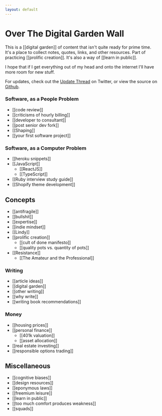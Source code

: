 ```yaml
---
layout: default
---
```

# Over The Digital Garden Wall

This is a [[digital garden]] of content that isn't quite ready for prime time. It's a place to collect notes, quotes, links, and other resources. Part of practicing [[prolific creation]]. It's also a way of [[learn in public]].

I hope that if I get everything out of my head and onto the internet I'll have more room for new stuff. 

For updates, check out the [Update Thread](https://twitter.com/GSto/status/1410238607684780032) on Twitter, or view the source on [Github](https://github.com/GSto/digital-garden).

### Software, as a People Problem
* [[code review]]
* [[criticisms of hourly billing]]
* [[developer to consultant]]
* [[post senior dev fork]]
* [[Shaping]]
* [[your first software project]]
### Software, as a Computer Problem
* [[heroku snippets]]
* [[JavaScript]]
  * [[ReactJS]]
  * [[TypeScript]]
* [[Ruby interview study guide]]
* [[Shopify theme development]]

## Concepts
* [[antifragile]]
* [[bullshit]]
* [[expertise]]
* [[indie mindset]]
* [[Lindy]]
* [[prolific creation]]
  * [[cult of done manifesto]]
  * [[quality pots vs. quantity of pots]]
* [[Resistance]]
  * [[The Amateur and the Professional]]
### Writing
* [[article ideas]]
* [[digital garden]]
* [[other writing]]
* [[why write]]
* [[writing book recommendations]]

### Money
* [[housing prices]]
* [[personal finance]]
  * [[401k valuation]]
  * [[asset allocation]]
* [[real estate investing]]
* [[responsible options trading]]

## Miscellaneous

* [[cognitive biases]]
* [[design resources]]
* [[eponymous laws]]
* [[freemium leisure]]
* [[learn in public]]
* [[too much comfort produces weakness]]
* [[squads]]